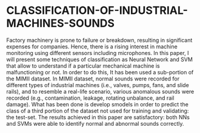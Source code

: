 # CLASSIFICATION-OF-INDUSTRIAL-MACHINES-SOUNDS
Factory machinery is prone to failure or breakdown, resulting in significant expenses for companies. Hence, there is a rising interest in machine monitoring using different sensors including microphones. In this paper, I will present some techniques of classification as Neural Network and SVM that allow to understand if a particular mechanical machine is malfunctioning or not. In order to do this, It has been used a sub-portion of the MIMII dataset. In MIMII dataset, normal sounds were recorded for different types of industrial machines (i.e., valves, pumps, fans, and slide rails), and to resemble a real-life scenario, various anomalous sounds were recorded (e.g., contamination, leakage, rotating unbalance, and rail damage). What has been done is develop smodels in order to predict the class of a third portion of the dataset not used for training and validating: the test-set. 
The results achieved in this paper are satisfactory: both NNs and SVMs were able to identify normal and abnormal sounds correctly.
